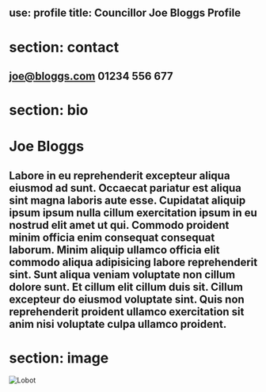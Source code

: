use: profile
title: Councillor Joe Bloggs Profile
---
section: contact
===
[joe@bloggs.com](mailto:joe@bloggs.com)
01234 556 677
---
section: bio
===
# Joe Bloggs
Labore in eu reprehenderit excepteur aliqua eiusmod ad sunt. Occaecat pariatur est aliqua sint magna laboris aute esse. Cupidatat aliquip ipsum ipsum nulla cillum exercitation ipsum in eu nostrud elit amet ut qui. Commodo proident minim officia enim consequat consequat laborum. Minim aliquip ullamco officia elit commodo aliqua adipisicing labore reprehenderit sint. Sunt aliqua veniam voluptate non cillum dolore sunt. Et cillum elit cillum duis sit. Cillum excepteur do eiusmod voluptate sint. Quis non reprehenderit proident ullamco exercitation sit anim nisi voluptate culpa ullamco proident.
---
section: image
===
![](https://avatars3.githubusercontent.com/u/3593671?v=3&s=400 'Lobot')
